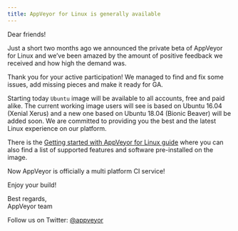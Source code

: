 ```yaml
---
title: AppVeyor for Linux is generally available
---
```


Dear friends!

Just a short two months ago we announced the private beta of AppVeyor for Linux and we’ve been amazed by the amount of positive feedback we received and how high the demand was.

Thank you for your active participation! We managed to find and fix some issues, add missing pieces and make it ready for GA.

Starting today `Ubuntu` image will be available to all accounts, free and paid alike. The current working image users will see is based on Ubuntu 16.04 (Xenial Xerus) and a new one based on Ubuntu 18.04 (Bionic Beaver) will be added soon. We are committed to providing you the best and the latest Linux experience on our platform.

There is the [Getting started with AppVeyor for Linux guide](/docs/getting-started-with-appveyor-for-linux/) where you can also find a list of supported features and software pre-installed on the image.

Now AppVeyor is officially a multi platform CI service!

Enjoy your build!

Best regards,<br>
AppVeyor team

Follow us on Twitter: [@appveyor](https://twitter.com/appveyor)